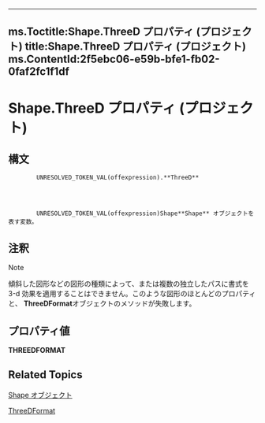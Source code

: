 
---
ms.Toctitle:Shape.ThreeD プロパティ (プロジェクト)
title:Shape.ThreeD プロパティ (プロジェクト)
ms.ContentId:2f5ebc06-e59b-bfe1-fb02-0faf2fc1f1df
---
# Shape.ThreeD プロパティ (プロジェクト)





## 構文

            UNRESOLVED_TOKEN_VAL(offexpression).**ThreeD**




            UNRESOLVED_TOKEN_VAL(offexpression)Shape**Shape** オブジェクトを表す変数。



## 注釈

>[!NOTE]
>傾斜した図形などの図形の種類によって、または複数の独立したパスに書式を 3-d 効果を適用することはできません。このような図形のほとんどのプロパティと、 **ThreeDFormat**オブジェクトのメソッドが失敗します。





## プロパティ値
**THREEDFORMAT**



## Related Topics

[Shape オブジェクト](d2b32bcd-5595-a4a7-9772-feb25fd0103a.md)

[ThreeDFormat](http://msdn.microsoft.com/en-us/library/office/ff836783(v=office.15))




